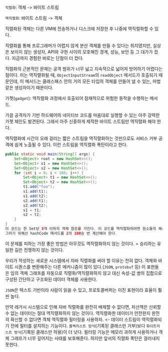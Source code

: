 `직렬화`: 객체 -> 바이트 스트림

`역직렬화`: 바이트 스트림 -> 객체

직렬화된 객체는 다른 VM에 전송하거나 디스크에 저장한 후 나중에 역직렬화할 수 있다.



직렬화를 통해 프로그래머가 어렵지 않게 분산 객체를 만들 수 있다는 취지였지만, 실상은 보이지 않는 생성자, API와 구현 사이의 모호해진 경계, 성능, 보안 등 그 대가가 컸다. 지금까지 경험한 바로는 단점이 더 컸다.



직렬화의 근본적인 문제는 공격 범위가 너무 넓고 지속적으로 넓어져 방어하기 어렵다는 점이다.
이는 역직렬화될 때, `ObjectInputStream`의 `readObject` 메서드가 호출되기 때문인데, 
이 메서드는 클래스패스 안의 거의 모든 타입의 객체를 만들어 낼 수 있는,
마법 같은 생성자이기 때문이다.



가젯(`gadget`): 역직렬화 과정에서 호출되어 잠재적으로 위험한 동작을 수행하는 메서드.

가끔 공격자가 기반 하드웨어의 네이티브 코드를 마음대로 실행할 수 있는 아주 강력한 가젯 체인도 발견된다. 그래서 아주 신중하게 제작한 바이트 스트림만 역직렬화 해야 한다.



역직렬화에 시간이 오래 걸리는 짧은 스트림을 역직렬화하는 것만으로도 서비스 거부 공격에 쉽게 노출될 수 있다. 이런 스트림을 역직렬화 폭탄이라고 한다.
```java
public static void main(String[] args) {
    Set<Object> root = new HashSet<>();
    Set<Object> s1 = new HashSet<>();
    Set<Object> s2 = new HashSet<>();
    for (int i = 0; i < 100; i++) {
        Set<Object> t1 = new HashSet<>();
        Set<Object> t2 = new HashSet<>();
        t1.add("foo");
        s1.add(t1);
        s1.add(t2);
        s2.add(t1);
        s2.add(t2);
        s1 = t1;
        s2 = t2;
    }
}
이 코드는 한 Set당 3개 이하의 객체 참조를 가진다. 이 코드를 역직렬화하려면 원소들의 해시 코드를 계산해야 하는데,
그러기 위해선 hashCode 메서드를 2의 100승 번 계산해야 한다.
```
이 문제를 피하는 가장 좋은 방법은 아무것도 역직렬화하지 않는 것이다. = 승리하는 유일한 길은 전쟁하지 않는 것이다.

우리가 작성하는 새로운 시스템에서 자바 직렬화를 써야 할 이유는 전혀 없다. 
객체와 바이트 시퀀스를 변환해주는 다른 메커니즘이 많이 있다.(`JSON`, `protobuf` 등)
이 표현들은 임의 객체 그래프를 자동으로 직렬화/역직렬화하지 않고
대신 속성-값 쌍의 집합으로 구성된 간단하고 구조화된 데이터 객체를 사용한다.



`JSON`은 텍스트 기반이라 사람이 읽을 수 있고, 프로토콜버퍼는 이진 표현이라 효율이 훨씬 높다.



만약 레거시 시스템으로 인해 자바 직렬화를 완전히 배제할 수 없다면,
차선책은 신뢰할 수 없는 데이터는 절대 역직렬화하지 않는 것이다. 
역직렬화한 데이터가 안전한지 완전히 확신할 수 없다면 객체 역직렬화 필터링을 사용하자.
<- 데이터 스트림이 역직렬화되기 전에 필터를 설치하는 기능이다. 
`블랙리스트 방식`(기록된 클래스만 거부)보다 `화이트리스트 방식`(기록된 클래스만 허용)이 더 낫다. 필터링 기능은 메모리 과하게 사용하거나 객체 그래프가 너무 깊어지는 사태를 보호해준다. 하지만 앞서의 직렬화 폭탄은 걸러내지 못한다.